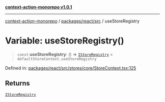 [**context-action-monorepo v1.0.1**](../../../../README.md)

***

[context-action-monorepo](../../../../README.md) / [packages/react/src](../README.md) / useStoreRegistry

# Variable: useStoreRegistry()

> `const` **useStoreRegistry**: () => [`IStoreRegistry`](../interfaces/IStoreRegistry.md) = `defaultStoreContext.useStoreRegistry`

Defined in: [packages/react/src/stores/core/StoreContext.tsx:125](https://github.com/mineclover/context-action/blob/cd08d4e3b87a65a1296f2b120f18fcabd78f2914/packages/react/src/stores/core/StoreContext.tsx#L125)

## Returns

[`IStoreRegistry`](../interfaces/IStoreRegistry.md)
